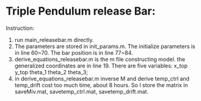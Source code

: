 # Triple Pendulum release Bar:
Instruction:
1. run main_releasebar.m directly. 
2. The parameters are stored in init_params.m. The initialize parameters is in line 60~70. The bar position is in line 77~84.
3. derive_equations_releasebar.m is the m file constructing model. the generalized coordinates are in line 19. There are five variables: x_top y_top theta_1 theta_2 theta_3;
4. in derive_equations_releasebar.m inverse M and derive temp_ctrl and temp_drift cost too much time, about 8 hours. So I store the matrix in saveMiv.mat, savetemp_ctrl.mat, savetemp_drift.mat. 

